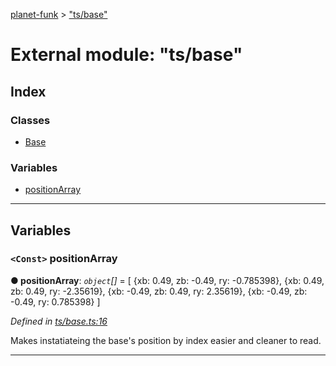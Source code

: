 [planet-funk](../README.md) > ["ts/base"](../modules/_ts_base_.md)

# External module: "ts/base"

## Index

### Classes

* [Base](../classes/_ts_base_.base.md)

### Variables

* [positionArray](_ts_base_.md#positionarray)

---

## Variables

<a id="positionarray"></a>

### `<Const>` positionArray

**● positionArray**: *`object`[]* =  [
    {xb: 0.49, zb: -0.49, ry: -0.785398},
    {xb: 0.49, zb: 0.49, ry: -2.35619},
    {xb: -0.49, zb: 0.49, ry: 2.35619},
    {xb: -0.49, zb: -0.49, ry: 0.785398}
]

*Defined in [ts/base.ts:16](https://github.com/WilliamRADFunk/planet-funk/blob/05e0e7f/src/ts/base.ts#L16)*

Makes instatiateing the base's position by index easier and cleaner to read.

___

